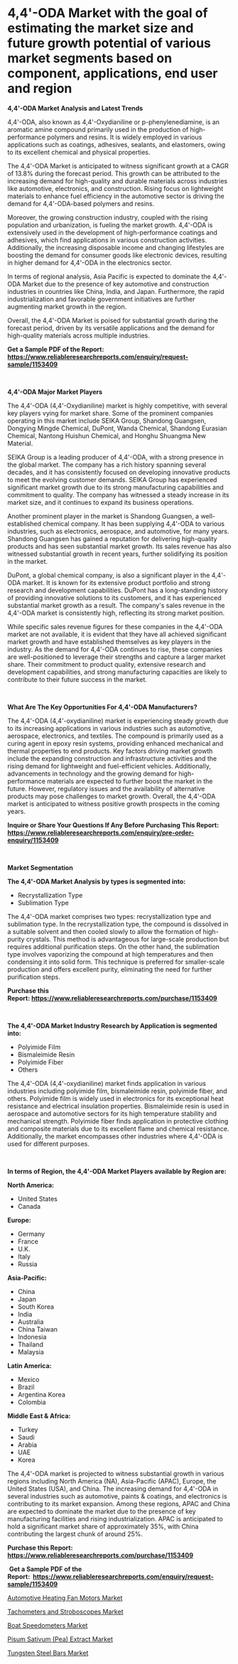 <p><h1>4,4'-ODA Market with the goal of estimating the market size and future growth potential of various market segments based on component, applications, end user and region</h1></p><p><strong>4,4'-ODA Market Analysis and Latest Trends</strong></p>
<p><p>4,4'-ODA, also known as 4,4'-Oxydianiline or p-phenylenediamine, is an aromatic amine compound primarily used in the production of high-performance polymers and resins. It is widely employed in various applications such as coatings, adhesives, sealants, and elastomers, owing to its excellent chemical and physical properties.</p><p>The 4,4'-ODA Market is anticipated to witness significant growth at a CAGR of 13.8% during the forecast period. This growth can be attributed to the increasing demand for high-quality and durable materials across industries like automotive, electronics, and construction. Rising focus on lightweight materials to enhance fuel efficiency in the automotive sector is driving the demand for 4,4'-ODA-based polymers and resins.</p><p>Moreover, the growing construction industry, coupled with the rising population and urbanization, is fueling the market growth. 4,4'-ODA is extensively used in the development of high-performance coatings and adhesives, which find applications in various construction activities. Additionally, the increasing disposable income and changing lifestyles are boosting the demand for consumer goods like electronic devices, resulting in higher demand for 4,4'-ODA in the electronics sector.</p><p>In terms of regional analysis, Asia Pacific is expected to dominate the 4,4'-ODA Market due to the presence of key automotive and construction industries in countries like China, India, and Japan. Furthermore, the rapid industrialization and favorable government initiatives are further augmenting market growth in the region.</p><p>Overall, the 4,4'-ODA Market is poised for substantial growth during the forecast period, driven by its versatile applications and the demand for high-quality materials across multiple industries.</p></p>
<p><strong>Get a Sample PDF of the Report:&nbsp; <a href="https://www.reliableresearchreports.com/enquiry/request-sample/1153409">https://www.reliableresearchreports.com/enquiry/request-sample/1153409</a></strong></p>
<p>&nbsp;</p>
<p><strong>4,4'-ODA Major Market Players</strong></p>
<p><p>The 4,4'-ODA (4,4'-Oxydianiline) market is highly competitive, with several key players vying for market share. Some of the prominent companies operating in this market include SEIKA Group, Shandong Guangsen, Dongying Mingde Chemical, DuPont, Wanda Chemical, Shandong Eurasian Chemical, Nantong Huishun Chemical, and Honghu Shuangma New Material.</p><p>SEIKA Group is a leading producer of 4,4'-ODA, with a strong presence in the global market. The company has a rich history spanning several decades, and it has consistently focused on developing innovative products to meet the evolving customer demands. SEIKA Group has experienced significant market growth due to its strong manufacturing capabilities and commitment to quality. The company has witnessed a steady increase in its market size, and it continues to expand its business operations.</p><p>Another prominent player in the market is Shandong Guangsen, a well-established chemical company. It has been supplying 4,4'-ODA to various industries, such as electronics, aerospace, and automotive, for many years. Shandong Guangsen has gained a reputation for delivering high-quality products and has seen substantial market growth. Its sales revenue has also witnessed substantial growth in recent years, further solidifying its position in the market.</p><p>DuPont, a global chemical company, is also a significant player in the 4,4'-ODA market. It is known for its extensive product portfolio and strong research and development capabilities. DuPont has a long-standing history of providing innovative solutions to its customers, and it has experienced substantial market growth as a result. The company's sales revenue in the 4,4'-ODA market is consistently high, reflecting its strong market position.</p><p>While specific sales revenue figures for these companies in the 4,4'-ODA market are not available, it is evident that they have all achieved significant market growth and have established themselves as key players in the industry. As the demand for 4,4'-ODA continues to rise, these companies are well-positioned to leverage their strengths and capture a larger market share. Their commitment to product quality, extensive research and development capabilities, and strong manufacturing capacities are likely to contribute to their future success in the market.</p></p>
<p>&nbsp;</p>
<p><strong>What Are The Key Opportunities For 4,4'-ODA Manufacturers?</strong></p>
<p><p>The 4,4'-ODA (4,4'-oxydianiline) market is experiencing steady growth due to its increasing applications in various industries such as automotive, aerospace, electronics, and textiles. The compound is primarily used as a curing agent in epoxy resin systems, providing enhanced mechanical and thermal properties to end products. Key factors driving market growth include the expanding construction and infrastructure activities and the rising demand for lightweight and fuel-efficient vehicles. Additionally, advancements in technology and the growing demand for high-performance materials are expected to further boost the market in the future. However, regulatory issues and the availability of alternative products may pose challenges to market growth. Overall, the 4,4'-ODA market is anticipated to witness positive growth prospects in the coming years.</p></p>
<p><strong>Inquire or Share Your Questions If Any Before Purchasing This Report: <a href="https://www.reliableresearchreports.com/enquiry/pre-order-enquiry/1153409">https://www.reliableresearchreports.com/enquiry/pre-order-enquiry/1153409</a></strong></p>
<p>&nbsp;</p>
<p><strong>Market Segmentation</strong></p>
<p><strong>The 4,4'-ODA Market Analysis by types is segmented into:</strong></p>
<p><ul><li>Recrystallization Type</li><li>Sublimation Type</li></ul></p>
<p><p>The 4,4'-ODA market comprises two types: recrystallization type and sublimation type. In the recrystallization type, the compound is dissolved in a suitable solvent and then cooled slowly to allow the formation of high-purity crystals. This method is advantageous for large-scale production but requires additional purification steps. On the other hand, the sublimation type involves vaporizing the compound at high temperatures and then condensing it into solid form. This technique is preferred for smaller-scale production and offers excellent purity, eliminating the need for further purification steps.</p></p>
<p><strong>Purchase this Report:&nbsp;<a href="https://www.reliableresearchreports.com/purchase/1153409">https://www.reliableresearchreports.com/purchase/1153409</a></strong></p>
<p>&nbsp;</p>
<p><strong>The 4,4'-ODA Market Industry Research by Application is segmented into:</strong></p>
<p><ul><li>Polyimide Film</li><li>Bismaleimide Resin</li><li>Polyimide Fiber</li><li>Others</li></ul></p>
<p><p>The 4,4'-ODA (4,4'-oxydianiline) market finds application in various industries including polyimide film, bismaleimide resin, polyimide fiber, and others. Polyimide film is widely used in electronics for its exceptional heat resistance and electrical insulation properties. Bismaleimide resin is used in aerospace and automotive sectors for its high temperature stability and mechanical strength. Polyimide fiber finds application in protective clothing and composite materials due to its excellent flame and chemical resistance. Additionally, the market encompasses other industries where 4,4'-ODA is used for different purposes.</p></p>
<p>&nbsp;</p>
<p><strong>In terms of Region, the 4,4'-ODA Market Players available by Region are:</strong></p>
<p>
    <p> <strong> North America: </strong>
        <ul>
            <li>United States</li>
            <li>Canada</li>
        </ul>
        </p> 
    <p> <strong> Europe: </strong>
        <ul>
            <li>Germany</li>
            <li>France</li>
            <li>U.K.</li>
            <li>Italy</li>
            <li>Russia</li>
        </ul>
        </p> 
    <p> <strong> Asia-Pacific: </strong>
        <ul>
            <li>China</li>
            <li>Japan</li>
            <li>South Korea</li>
            <li>India</li>
            <li>Australia</li>
            <li>China Taiwan</li>
            <li>Indonesia</li>
            <li>Thailand</li>
            <li>Malaysia</li>
        </ul>
        </p> 
    <p> <strong> Latin America: </strong>
        <ul>
            <li>Mexico</li>
            <li>Brazil</li>
            <li>Argentina Korea</li>
            <li>Colombia</li>
        </ul>
        </p> 
    <p> <strong> Middle East & Africa: </strong>
        <ul>
            <li>Turkey</li>
            <li>Saudi</li>
            <li>Arabia</li>
            <li>UAE</li>
            <li>Korea</li>
        </ul>
    </p>
    </p>
<p><p>The 4,4'-ODA market is projected to witness substantial growth in various regions including North America (NA), Asia-Pacific (APAC), Europe, the United States (USA), and China. The increasing demand for 4,4'-ODA in several industries such as automotive, paints & coatings, and electronics is contributing to its market expansion. Among these regions, APAC and China are expected to dominate the market due to the presence of key manufacturing facilities and rising industrialization. APAC is anticipated to hold a significant market share of approximately 35%, with China contributing the largest chunk of around 25%.</p></p>
<p><strong>Purchase this Report: <a href="https://www.reliableresearchreports.com/purchase/1153409">https://www.reliableresearchreports.com/purchase/1153409</a></strong></p>
<p>&nbsp;<strong>Get a Sample PDF of the Report:&nbsp;&nbsp;<a href="https://www.reliableresearchreports.com/enquiry/request-sample/1153409">https://www.reliableresearchreports.com/enquiry/request-sample/1153409</a></strong></p>
<p><strong></strong></p>
<p><p><a href="https://github.com/ChiragRp1/Market-Research-Report-List-1/blob/main/automotive-heating-fan-motors-market.md">Automotive Heating Fan Motors Market</a></p><p><a href="https://www.linkedin.com/pulse/tachometers-stroboscopes-market-size-share-amp-trends-analysis/">Tachometers and Stroboscopes Market</a></p><p><a href="https://medium.com/@leliajewess/boat-speedometers-market-trends-and-market-analysis-forecasted-for-period-2023-2030-db7c6e5e3ffe">Boat Speedometers Market</a></p><p><a href="https://www.linkedin.com/pulse/pisum-sativum-pea-extract-market-size-share-amp-trends-analysis-07igc/">Pisum Sativum (Pea) Extract Market</a></p><p><a href="https://medium.com/@nelsonhauck/tungsten-steel-bars-market-share-evolution-and-market-growth-trends-2023-2030-f54460ed9861">Tungsten Steel Bars Market</a></p></p>